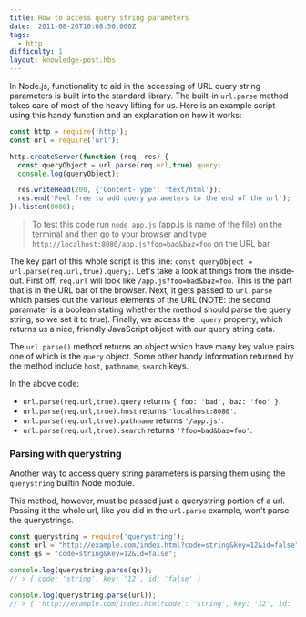 ```yaml
---
title: How to access query string parameters
date: '2011-08-26T10:08:50.000Z'
tags:
  - http
difficulty: 1
layout: knowledge-post.hbs
---
```


In Node.js, functionality to aid in the accessing of URL query string parameters is built into the standard library. The built-in `url.parse` method takes care of most of the heavy lifting for us.  Here is an example script using this handy function and an explanation on how it works:

```js
const http = require('http');
const url = require('url');

http.createServer(function (req, res) {
  const queryObject = url.parse(req.url,true).query;
  console.log(queryObject);

  res.writeHead(200, {'Content-Type': 'text/html'});
  res.end('Feel free to add query parameters to the end of the url');
}).listen(8080);
```

> To test this code run `node app.js` (app.js is name of the file) on the terminal and then go to your browser and type `http://localhost:8080/app.js?foo=bad&baz=foo` on the URL bar

The key part of this whole script is this line: `const queryObject = url.parse(req.url,true).query;`. Let's take a look at things from the inside-out.  First off, `req.url` will look like `/app.js?foo=bad&baz=foo`. This is the part that is in the URL bar of the browser. Next, it gets passed to `url.parse` which parses out the various elements of the URL (NOTE: the second paramater is a boolean stating whether the method should parse the query string, so we set it to true). Finally, we access the `.query` property, which returns us a nice, friendly JavaScript object with our query string data. 

The `url.parse()` method returns an object which have many key value pairs one of which is the `query` object. Some other handy information returned by the method include `host`, `pathname`, `search` keys.

In the above code:
- `url.parse(req.url,true).query` returns `{ foo: 'bad', baz: 'foo' }`.
- `url.parse(req.url,true).host` returns `'localhost:8080'`.
- `url.parse(req.url,true).pathname` returns `'/app.js'`.
- `url.parse(req.url,true).search` returns `'?foo=bad&baz=foo'`.

### Parsing with querystring

Another way to access query string parameters is parsing them using the `querystring` builtin Node module.

This method, however, must be passed just a querystring portion of a url. Passing it the whole url, like you did in the `url.parse` example, won't parse the querystrings.

```js
const querystring = require('querystring');
const url = "http://example.com/index.html?code=string&key=12&id=false";
const qs = "code=string&key=12&id=false";

console.log(querystring.parse(qs));
// > { code: 'string', key: '12', id: 'false' }

console.log(querystring.parse(url));
// > { 'http://example.com/index.html?code': 'string', key: '12', id: 'false' }
```

